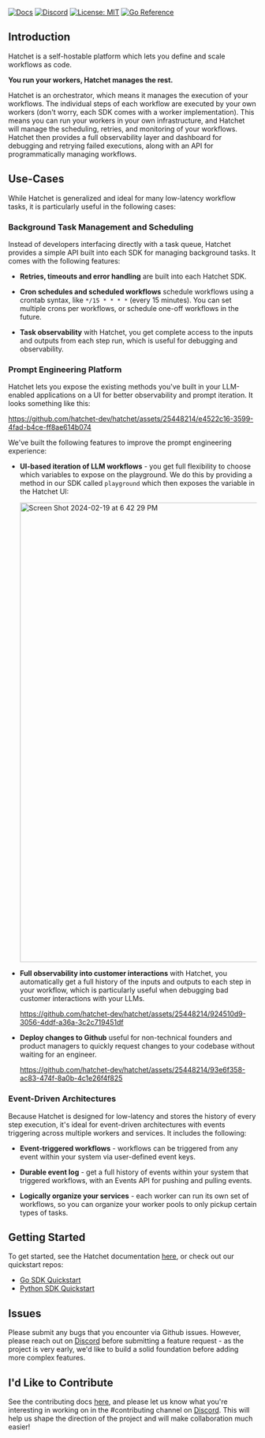 [![Docs](https://img.shields.io/badge/docs-docs.hatchet.run-3F16E4)](https://docs.hatchet.run) [![Discord](https://img.shields.io/discord/1088927970518909068?style=social&logo=discord)](https://discord.gg/ZMeUafwH89) [![License: MIT](https://img.shields.io/badge/License-MIT-purple.svg)](https://opensource.org/licenses/MIT) [![Go Reference](https://pkg.go.dev/badge/github.com/hatchet-dev/hatchet.svg)](https://pkg.go.dev/github.com/hatchet-dev/hatchet)

## Introduction

Hatchet is a self-hostable platform which lets you define and scale workflows as code.

**You run your workers, Hatchet manages the rest.**

Hatchet is an orchestrator, which means it manages the execution of your workflows. The individual steps of each workflow are executed by your own workers (don't worry, each SDK comes with a worker implementation). This means you can run your workers in your own infrastructure, and Hatchet will manage the scheduling, retries, and monitoring of your workflows. Hatchet then provides a full observability layer and dashboard for debugging and retrying failed executions, along with an API for programmatically managing workflows.

## Use-Cases

While Hatchet is generalized and ideal for many low-latency workflow tasks, it is particularly useful in the following cases:

### Background Task Management and Scheduling

Instead of developers interfacing directly with a task queue, Hatchet provides a simple API built into each SDK for managing background tasks. It comes with the following features:

- **Retries, timeouts and error handling** are built into each Hatchet SDK.

- **Cron schedules and scheduled workflows** schedule workflows using a crontab syntax, like `*/15 * * * *` (every 15 minutes). You can set multiple crons per workflows, or schedule one-off workflows in the future.

- **Task observability** with Hatchet, you get complete access to the inputs and outputs from each step run, which is useful for debugging and observability.

### Prompt Engineering Platform

Hatchet lets you expose the existing methods you've built in your LLM-enabled applications on a UI for better observability and prompt iteration. It looks something like this:

https://github.com/hatchet-dev/hatchet/assets/25448214/e4522c16-3599-4fad-b4ce-ff8ae614b074

We've built the following features to improve the prompt engineering experience:

- **UI-based iteration of LLM workflows** - you get full flexibility to choose which variables to expose on the playground. We do this by providing a method in our SDK called `playground` which then exposes the variable in the Hatchet UI:

  <img width="929" alt="Screen Shot 2024-02-19 at 6 42 29 PM" src="https://github.com/hatchet-dev/hatchet/assets/25448214/14e2e71d-cdde-4856-b254-4959afd1da1e">

- **Full observability into customer interactions** with Hatchet, you automatically get a full history of the inputs and outputs to each step in your workflow, which is particularly useful when debugging bad customer interactions with your LLMs.

  https://github.com/hatchet-dev/hatchet/assets/25448214/924510d9-3056-4ddf-a36a-3c2c719451df

- **Deploy changes to Github** useful for non-technical founders and product managers to quickly request changes to your codebase without waiting for an engineer.

  https://github.com/hatchet-dev/hatchet/assets/25448214/93e6f358-ac83-474f-8a0b-4c1e26f4f825

### Event-Driven Architectures

Because Hatchet is designed for low-latency and stores the history of every step execution, it's ideal for event-driven architectures with events triggering across multiple workers and services. It includes the following: 

- **Event-triggered workflows** - workflows can be triggered from any event within your system via user-defined event keys.

- **Durable event log** - get a full history of events within your system that triggered workflows, with an Events API for pushing and pulling events.

- **Logically organize your services** - each worker can run its own set of workflows, so you can organize your worker pools to only pickup certain types of tasks.

## Getting Started

To get started, see the Hatchet documentation [here](https://docs.hatchet.run/home/quickstart), or check out our quickstart repos:

- [Go SDK Quickstart](https://github.com/hatchet-dev/hatchet-go-quickstart)
- [Python SDK Quickstart](https://github.com/hatchet-dev/hatchet-python-quickstart)

## Issues

Please submit any bugs that you encounter via Github issues. However, please reach out on [Discord](https://discord.gg/ZMeUafwH89) before submitting a feature request - as the project is very early, we'd like to build a solid foundation before adding more complex features.

## I'd Like to Contribute

See the contributing docs [here](https://docs.hatchet.run/contributing), and please let us know what you're interesting in working on in the #contributing channel on [Discord](https://discord.gg/ZMeUafwH89). This will help us shape the direction of the project and will make collaboration much easier!
